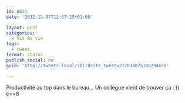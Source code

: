 ```yaml
---
id: 8621
date: '2012-12-07T12:57:25+01:00'

layout: post
categories:
  - Vis ma vie
tags:
  - tweet
format: status
publish_social: no
guid: 'http://tweets.local/?birdsite_tweet=277034075108294658'

---
```


Productivité au top dans le bureau… Un collègue vient de trouver ça : )) ç==8